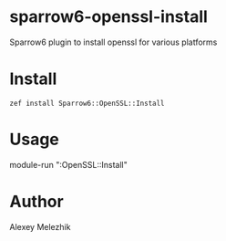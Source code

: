 # sparrow6-openssl-install

Sparrow6 plugin to install openssl for various platforms

# Install


`zef install Sparrow6::OpenSSL::Install`


# Usage


module-run ":OpenSSL::Install"


# Author

Alexey Melezhik

